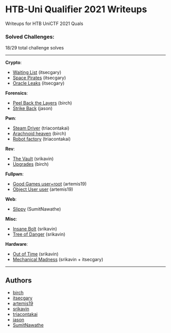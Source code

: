 # HTB-Uni Qualifier 2021 Writeups
Writeups for HTB UniCTF 2021 Quals

### Solved Challenges:

18/29 total challenge solves

---

**Crypto**:
- [Waiting List](crypto-waiting-list) (itsecgary)
- [Space Pirates](crypto-space-pirates) (itsecgary) 
- [Oracle Leaks](crypto-oracle-leaks) (itsecgary)

**Forensics**:
- [Peel Back the Layers](forensics-peel-back-the-layers) (birch)
- [Strike Back](forensics-strike-back) (jason)

**Pwn**:
- [Steam Driver](pwn-steam-driver) (triacontakai)
- [Arachnoid heaven](pwn-arachnoid-heaven) (birch)
- [Robot factory](pwn-robot-factory) (triacontakai) 

**Rev**:
- [The Vault](rev-the-vault) (srikavin)
- [Upgrades](rev-upgrades) (birch)

**Fullpwn**:
- [Good Games user+root](fullpwn-good-games) (artemis19)
- [Object User user](fullpwn-object-user) (artemis19)

**Web**:
- [Slippy](web-slippy) (SumitNawathe)

**Misc**:
- [Insane Bolt](misc-insane-bolt) (srikavin)
- [Tree of Danger](misc-tree-of-danger) (srikavin)

**Hardware**:
- [Out of Time](hw-out-of-time) (srikavin)
- [Mechanical Madness](hw-mechanical-madness) (srikavin + itsecgary)

---

## Authors

- [birch](https://github.com/aldenschmidt)
- [itsecgary](https://github.com/itsecgary)
- [artemis19](https://github.com/artemis19)
- [srikavin](https://github.com/srikavin)
- [triacontakai](https://github.com/triacontakai)
- [jason](https://github.com/notjasonl)
- [SumitNawathe](https://github.com/SumitNawathe)
